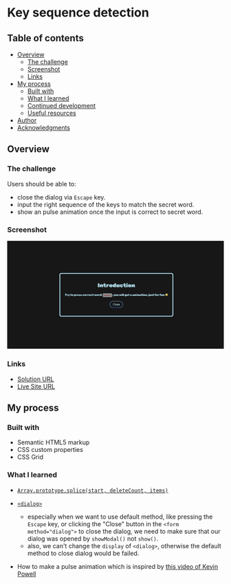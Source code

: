 # Key sequence detection

## Table of contents
  - [Overview](#overview)
    - [The challenge](#the-challenge)
    - [Screenshot](#screenshot)
    - [Links](#links)
  - [My process](#my-process)
    - [Built with](#built-with)
    - [What I learned](#what-i-learned)
    - [Continued development](#continued-development)
    - [Useful resources](#useful-resources)
  - [Author](#author)
  - [Acknowledgments](#acknowledgments)

## Overview

### The challenge

Users should be able to:

- close the dialog via `Escape` key.
- input the right sequence of the keys to match the secret word.
- show an pulse animation once the input is correct to secret word.

### Screenshot

![picture](./src/img/Key%20sequence%20Detection.png)

### Links

- [Solution URL](https://github.com/Beginneraboutlife116/JS30-Key-sequence-detection)
- [Live Site URL](https://beginneraboutlife116.github.io/JS30-Key-sequence-detection/)

## My process

### Built with

- Semantic HTML5 markup
- CSS custom properties
- CSS Grid

### What I learned

- [`Array.prototype.splice(start, deleteCount, items)`](https://developer.mozilla.org/en-US/docs/Web/JavaScript/Reference/Global_Objects/Array/splice)

- [`<dialog>`](https://developer.mozilla.org/en-US/docs/Web/HTML/Element/dialog)
  - especially when we want to use default method, like pressing the `Escape` key, or clicking the "Close" button in the `<form method="dialog">` to close the dialog, we need to make sure that our dialog was opened by `showModal()` not `show()`.
  - also, we can't change the `display` of `<dialog>`, otherwise the default method to close dialog would be failed.
- How to make a pulse animation which is inspired by [this video of Kevin Powell](https://www.youtube.com/watch?v=_bglQ-6T0r8)
